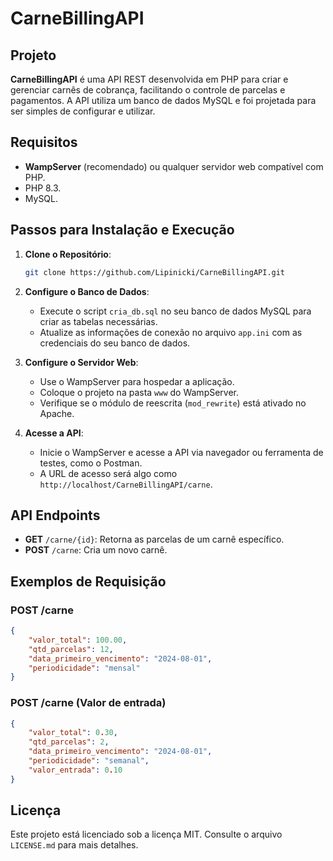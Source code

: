 # CarneBillingAPI

## Projeto
**CarneBillingAPI** é uma API REST desenvolvida em PHP para criar e gerenciar carnês de cobrança, facilitando o controle de parcelas e pagamentos. A API utiliza um banco de dados MySQL e foi projetada para ser simples de configurar e utilizar.

## Requisitos
- **WampServer** (recomendado) ou qualquer servidor web compatível com PHP.
- PHP 8.3.
- MySQL.

## Passos para Instalação e Execução

1. **Clone o Repositório**:
   ```bash
   git clone https://github.com/Lipinicki/CarneBillingAPI.git
   ```

2. **Configure o Banco de Dados**:
   - Execute o script `cria_db.sql` no seu banco de dados MySQL para criar as tabelas necessárias.
   - Atualize as informações de conexão no arquivo `app.ini` com as credenciais do seu banco de dados.

3. **Configure o Servidor Web**:
   - Use o WampServer para hospedar a aplicação.
   - Coloque o projeto na pasta `www` do WampServer.
   - Verifique se o módulo de reescrita (`mod_rewrite`) está ativado no Apache.

4. **Acesse a API**:
   - Inicie o WampServer e acesse a API via navegador ou ferramenta de testes, como o Postman.
   - A URL de acesso será algo como `http://localhost/CarneBillingAPI/carne`.

## API Endpoints
- **GET** `/carne/{id}`: Retorna as parcelas de um carnê específico.
- **POST** `/carne`: Cria um novo carnê.

## Exemplos de Requisição
### POST /carne
```json
{
    "valor_total": 100.00,
    "qtd_parcelas": 12,
    "data_primeiro_vencimento": "2024-08-01",
    "periodicidade": "mensal"
}
```

### POST /carne (Valor de entrada)
```json
{
    "valor_total": 0.30,
    "qtd_parcelas": 2,
    "data_primeiro_vencimento": "2024-08-01",
    "periodicidade": "semanal",
    "valor_entrada": 0.10
}
```

## Licença
Este projeto está licenciado sob a licença MIT. Consulte o arquivo `LICENSE.md` para mais detalhes.
